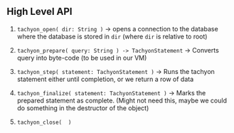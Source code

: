## High Level API

1. `tachyon_open( dir: String )` -> opens a connection to the database where the database is stored in `dir` (where `dir` is relative to root)

2. `tachyon_prepare( query: String ) -> TachyonStatement` -> Converts query into byte-code (to be used in our VM)

3. `tachyon_step( statement: TachyonStatement )` -> Runs the tachyon statement either until completion, or we return a row of data

4. `tachyon_finalize( statement: TachyonStatement )` -> Marks the prepared statement as complete. (Might not need this, maybe we could do something in the destructor of the object)

5. `tachyon_close(  )`